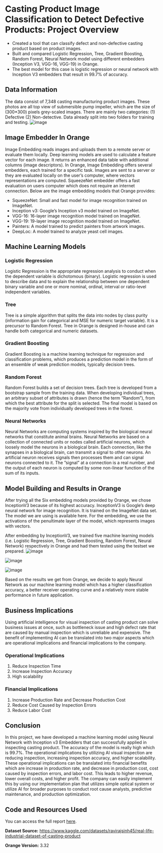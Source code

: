 # Casting Product Image Classification to Detect Defective Products: Project Overview
*	Created a tool that can classify defect and non-defective casting product based on product images.
*	Built and compared Logistic Regression, Tree, Gradient Boosting, Random Forest, Neural Network model using different embedders (Inception V3, VGG-16, VGG-19) in Orange.
*	The best model for this case is logistic regression or neural network with Inception V3 embedders that result in 99.7% of accuracy.

## Data Information
The data consist of 7,348 casting manufacturing product images. These photos are all top view of submersible pump impeller, which are the size of (300*300) pixels grey-scaled images. There are mainly two categories: (1) Defective (2) Non-detective. Data already split into two folders for training and testing.
![image](https://user-images.githubusercontent.com/84263856/201731804-a8e349f9-ed2f-49bb-8a25-3a2b2c11d8e6.png)

## Image Embedder In Orange
Image Embedding reads images and uploads them to a remote server or evaluate them locally. Deep learning models are used to calculate a feature vector for each image. It returns an enhanced data table with additional columns (image descriptors).
In Orange, Image Embedding offers several embedders, each trained for a specific task. Images are sent to a server or they are evaluated locally on the user’s computer, where vectors representations are computed. SqueezeNet embedder offers a fast evaluation on users computer which does not require an internet connection. Below are the image embedding models that Orange provides:
* SqueezeNet: Small and fast model for image recognition trained on ImageNet.
* Inception v3: Google’s Inception v3 model trained on ImageNet.
* VGG-16: 16-layer image recognition model trained on ImageNet.
* VGG-19: 19-layer image recognition model trained on ImageNet.
* Painters: A model trained to predict painters from artwork images.
* DeepLoc: A model trained to analyze yeast cell images.

## Machine Learning Models
### Logistic Regression
Logistic Regression is the appropriate regression analysis to conduct when the dependent
variable is dichotomous (binary). Logistic regression is used to describe data and to
explain the relationship between one dependent binary variable and one or more nominal,
ordinal, interval or ratio-level independent variables.

### Tree
Tree is a simple algorithm that splits the data into nodes by class purity (information
gain for categorical and MSE for numeric target variable). It is a precursor to Random
Forest. Tree in Orange is designed in-house and can handle both categorical and numeric
datasets.

### Gradient Boosting
Gradient Boosting is a machine learning technique for regression and classification problems, which produces a prediction model in the form of an ensemble of weak prediction
models, typically decision trees.

### Random Forest
Random Forest builds a set of decision trees. Each tree is developed from a bootstrap
sample from the training data. When developing individual trees, an arbitrary subset
of attributes is drawn (hence the term “Random”), from which the best attribute for
the split is selected. The final model is based on the majority vote from individually
developed trees in the forest.

### Neural Networks
Neural Networks are computing systems inspired by the biological neural networks that
constitute animal brains. Neural Networks are based on a collection of connected units
or nodes called artificial neurons, which loosely model the neurons in a biological brain.
Each connection, like the synapses in a biological brain, can transmit a signal to other
neurons. An artificial neuron receives signals then processes them and can signal neurons
connected to it. The ”signal” at a connection is a real number, and the output of each
neuron is computed by some non-linear function of the sum of its inputs. 

## Model Building and Results in Orange
After trying all the Six embedding models provided by Orange, we chose InceptionV3
because of its highest accuracy. InceptionV3 is Google’s deep neural network for image
recognition. It is trained on the ImageNet data set. The model we are using is available
here. For the embedding, we use the activations of the penultimate layer of the model,
which represents images with vectors.

After embedding by InceptionV3, we trained five machine learning models (i.e. Logistic
Regression, Tree, Gradient Boosting, Random Forest, Neural Network) respectively in
Orange and had them tested using the testset we prepared.
![image](https://user-images.githubusercontent.com/84263856/201733419-08be9cd0-bcd3-4636-b079-35d9ae3347f8.png)

![image](https://user-images.githubusercontent.com/84263856/201733428-5805b430-d655-4dc9-a3b2-ba8246015ffe.png)

![image](https://user-images.githubusercontent.com/84263856/201733435-60c369e0-35ae-4c07-a703-6179c053e40b.png)

Based on the results we get from Orange, we decide to apply Neural Network as our
machine learning model which has a higher classification accuracy, a better receiver operating curve and a relatively more stable performance in future application.

## Business Implications
Using artificial intelligence for visual inspection of casting product can solve business
issues at once, such as bottleneck issue and high defect rate that are caused by manual inspection which is unreliable and expensive. The benefit of implementing AI can
be translated into two major aspects which are operational implications and financial
implications to the company.

### Operational Implications
1. Reduce Inspection Time
2. Increase Inspection Accuracy
3. High scalability

### Financial Implications
1. Increase Production Rate and Decrease Production Cost
2. Reduce Cost Caused by Inspection Errors
3. Reduce Labor Cost

## Conclusion
In this project, we have developed a machine learning model using Neural Network with
Inception v3 Embedders that can successfully applied in inspecting casting product. The
accuracy of the model is really high which is 99.7%. The operational implications by
utilizing AI visual inspection are reducing inspection, increasing inspection accuracy, and
higher scalability. These operational implications can be translated into financial benefits
which are increase in production rate, and decrease in production cost, cost caused by
inspection errors, and labor cost. This leads to higher revenue, lower overall costs, and
higher profit. The company can easily implement this by using our implementation plan
that utilizes simple optical system or utilize AI for broader purposes to conduct root
cause analysts, predictive maintenance, and production optimization.

## Code and Resources Used
You can access the full report [here](https://github.com/Natashyatiro/casting-product-image-classification/blob/main/Full%20Report.pdf).

**Dataset Source:** https://www.kaggle.com/datasets/ravirajsinh45/real-life-industrial-dataset-of-casting-product 

**Orange Version:** 3.32

